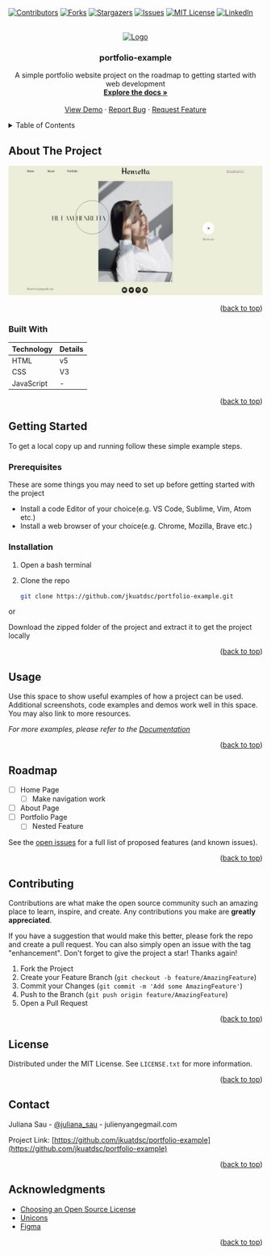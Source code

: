 <a name="readme-top"></a>

[![Contributors][contributors-shield]][contributors-url]
[![Forks][forks-shield]][forks-url]
[![Stargazers][stars-shield]][stars-url]
[![Issues][issues-shield]][issues-url]
[![MIT License][license-shield]][license-url]
[![LinkedIn][linkedin-shield]][linkedin-url]



<!-- PROJECT LOGO -->
<br />
<div align="center">
  <a href="https://github.com/github_username/repo_name">
    <img src="images/logo.png" alt="Logo" width="80" height="80">
  </a>

<h3 align="center">portfolio-example</h3>

  <p align="center">
    A simple portfolio website project on the roadmap to getting started with web development
    <br />
    <a href="https://github.com/jkuatdsc/portfolio-example"><strong>Explore the docs »</strong></a>
    <br />
    <br />
    <a href="https://github.com/jkuatdsc/portfolio-example">View Demo</a>
    ·
    <a href="https://github.com/jkuatdsc/portfolio-example/issues">Report Bug</a>
    ·
    <a href="https://github.com/jkuatdsc/portfolio-example/issues">Request Feature</a>
  </p>
</div>



<!-- TABLE OF CONTENTS -->
<details>
  <summary>Table of Contents</summary>
  <ol>
    <li>
      <a href="#about-the-project">About The Project</a>
      <ul>
        <li><a href="#built-with">Built With</a></li>
      </ul>
    </li>
    <li>
      <a href="#getting-started">Getting Started</a>
      <ul>
        <li><a href="#prerequisites">Prerequisites</a></li>
        <li><a href="#installation">Installation</a></li>
      </ul>
    </li>
    <li><a href="#usage">Usage</a></li>
    <li><a href="#roadmap">Roadmap</a></li>
    <li><a href="#contributing">Contributing</a></li>
    <li><a href="#license">License</a></li>
    <li><a href="#contact">Contact</a></li>
    <li><a href="#acknowledgments">Acknowledgments</a></li>
  </ol>
</details>



<!-- ABOUT THE PROJECT -->
## About The Project

[![Product Name Screen Shot][product-screenshot]](https://example.com)

<p align="right">(<a href="#readme-top">back to top</a>)</p>



### Built With

| Technology | Details |
|------------|---------|
|HTML| v5 |
| CSS | V3 |
| JavaScript | - |

<p align="right">(<a href="#readme-top">back to top</a>)</p>



<!-- GETTING STARTED -->
## Getting Started

To get a local copy up and running follow these simple example steps.

### Prerequisites

These are some things you may need to set up before getting started with the project

 - Install a code Editor of your choice(e.g. VS Code, Sublime, Vim, Atom etc.)
 - Install a web browser of your choice(e.g. Chrome, Mozilla, Brave etc.)

### Installation
1. Open a bash terminal

2. Clone the repo
   ```sh
   git clone https://github.com/jkuatdsc/portfolio-example.git
   ```
or

Download the zipped folder of the project and extract it to get the project locally

<p align="right">(<a href="#readme-top">back to top</a>)</p>


<!-- USAGE EXAMPLES -->
## Usage

Use this space to show useful examples of how a project can be used. Additional screenshots, code examples and demos work well in this space. You may also link to more resources.

_For more examples, please refer to the [Documentation](https://example.com)_

<p align="right">(<a href="#readme-top">back to top</a>)</p>



<!-- ROADMAP -->
## Roadmap

- [ ] Home Page
    - [ ] Make navigation work
- [ ] About Page
- [ ] Portfolio Page
    - [ ] Nested Feature

See the [open issues](https://github.com/jkuatdsc/portfolio-example/issues) for a full list of proposed features (and known issues).

<p align="right">(<a href="#readme-top">back to top</a>)</p>



<!-- CONTRIBUTING -->
## Contributing

Contributions are what make the open source community such an amazing place to learn, inspire, and create. Any contributions you make are **greatly appreciated**.

If you have a suggestion that would make this better, please fork the repo and create a pull request. You can also simply open an issue with the tag "enhancement".
Don't forget to give the project a star! Thanks again!

1. Fork the Project
2. Create your Feature Branch (`git checkout -b feature/AmazingFeature`)
3. Commit your Changes (`git commit -m 'Add some AmazingFeature'`)
4. Push to the Branch (`git push origin feature/AmazingFeature`)
5. Open a Pull Request

<p align="right">(<a href="#readme-top">back to top</a>)</p>



<!-- LICENSE -->
## License

Distributed under the MIT License. See `LICENSE.txt` for more information.

<p align="right">(<a href="#readme-top">back to top</a>)</p>



<!-- CONTACT -->
## Contact

Juliana Sau - [@juliana_sau](https://twitter.com/juliana_sau) - julienyangegmail.com

Project Link: [https://github.com/jkuatdsc/portfolio-example](https://github.com/jkuatdsc/portfolio-example)

<p align="right">(<a href="#readme-top">back to top</a>)</p>



<!-- ACKNOWLEDGMENTS -->
## Acknowledgments

* [Choosing an Open Source License](https://choosealicense.com)
* [Unicons](https://iconscout.com/unicons)
* [Figma](www.fogma.com)

<p align="right">(<a href="#readme-top">back to top</a>)</p>



<!-- MARKDOWN LINKS & IMAGES -->
<!-- https://www.markdownguide.org/basic-syntax/#reference-style-links -->
[contributors-shield]: https://img.shields.io/github/contributors/jkuatdsc/portfolio-example.svg?style=for-the-badge
[contributors-url]: https://github.com/jkuatdsc/portfolio-example/graphs/contributors
[forks-shield]: https://img.shields.io/github/forks/jkuatdsc/portfolio-example.svg?style=for-the-badge
[forks-url]: https://github.com/jkuatdsc/portfolio-example/network/members
[stars-shield]: https://img.shields.io/github/stars/jkuatdsc/portfolio-example.svg?style=for-the-badge
[stars-url]: https://github.com/jkuatdsc/portfolio-example/stargazers
[issues-shield]: https://img.shields.io/github/issues/jkuatdsc/portfolio-example.svg?style=for-the-badge
[issues-url]: https://github.com/jkuatdsc/portfolio-example/issues
[license-shield]: https://img.shields.io/github/license/jkuatdsc/portfolio-example.svg?style=for-the-badge
[license-url]: https://github.com/jkuatdsc/portfolio-example/blob/master/LICENSE.txt
[linkedin-shield]: https://img.shields.io/badge/-LinkedIn-black.svg?style=for-the-badge&logo=linkedin&colorB=555
[linkedin-url]: https://linkedin.com/in/juliana-sau-477237100
[product-screenshot]: images/screenshot.jpeg
[Next.js]: https://img.shields.io/badge/next.js-000000?style=for-the-badge&logo=nextdotjs&logoColor=white
[Next-url]: https://nextjs.org/
[React.js]: https://img.shields.io/badge/React-20232A?style=for-the-badge&logo=react&logoColor=61DAFB
[React-url]: https://reactjs.org/
[Vue.js]: https://img.shields.io/badge/Vue.js-35495E?style=for-the-badge&logo=vuedotjs&logoColor=4FC08D
[Vue-url]: https://vuejs.org/
[Angular.io]: https://img.shields.io/badge/Angular-DD0031?style=for-the-badge&logo=angular&logoColor=white
[Angular-url]: https://angular.io/
[Svelte.dev]: https://img.shields.io/badge/Svelte-4A4A55?style=for-the-badge&logo=svelte&logoColor=FF3E00
[Svelte-url]: https://svelte.dev/
[Laravel.com]: https://img.shields.io/badge/Laravel-FF2D20?style=for-the-badge&logo=laravel&logoColor=white
[Laravel-url]: https://laravel.com
[Bootstrap.com]: https://img.shields.io/badge/Bootstrap-563D7C?style=for-the-badge&logo=bootstrap&logoColor=white
[Bootstrap-url]: https://getbootstrap.com
[JQuery.com]: https://img.shields.io/badge/jQuery-0769AD?style=for-the-badge&logo=jquery&logoColor=white
[JQuery-url]: https://jquery.com 
